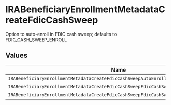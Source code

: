 # IRABeneficiaryEnrollmentMetadataCreateFdicCashSweep

Option to auto-enroll in FDIC cash sweep; defaults to FDIC_CASH_SWEEP_ENROLL


## Values

| Name                                                                                    | Value                                                                                   |
| --------------------------------------------------------------------------------------- | --------------------------------------------------------------------------------------- |
| `IRABeneficiaryEnrollmentMetadataCreateFdicCashSweepAutoEnrollFdicCashSweepUnspecified` | AUTO_ENROLL_FDIC_CASH_SWEEP_UNSPECIFIED                                                 |
| `IRABeneficiaryEnrollmentMetadataCreateFdicCashSweepFdicCashSweepEnroll`                | FDIC_CASH_SWEEP_ENROLL                                                                  |
| `IRABeneficiaryEnrollmentMetadataCreateFdicCashSweepFdicCashSweepDecline`               | FDIC_CASH_SWEEP_DECLINE                                                                 |